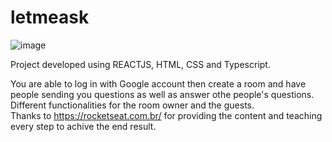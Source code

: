 # letmeask

![image](https://user-images.githubusercontent.com/37600196/123514113-8407a080-d667-11eb-92c4-8140333099b4.png)


Project developed using REACTJS, HTML, CSS and Typescript.

You are able to log in with Google account then create a room and have people sending you questions as well as answer othe people's questions.  
Different functionalities for the room owner and the guests.    
Thanks to https://rocketseat.com.br/ for providing the content and teaching every step to achive the end result.


